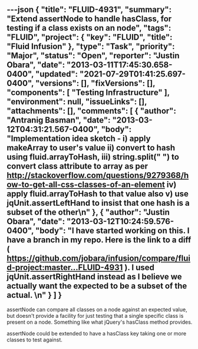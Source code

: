 ---json
{
  "title": "FLUID-4931",
  "summary": "Extend assertNode to handle hasClass, for testing if a class exists on an node",
  "tags": "FLUID",
  "project": {
    "key": "FLUID",
    "title": "Fluid Infusion"
  },
  "type": "Task",
  "priority": "Major",
  "status": "Open",
  "reporter": "Justin Obara",
  "date": "2013-03-11T17:45:30.658-0400",
  "updated": "2021-07-29T01:41:25.697-0400",
  "versions": [],
  "fixVersions": [],
  "components": [
    "Testing Infrastructure"
  ],
  "environment": null,
  "issueLinks": [],
  "attachments": [],
  "comments": [
    {
      "author": "Antranig Basman",
      "date": "2013-03-12T04:31:21.567-0400",
      "body": "Implementation idea sketch - i) apply makeArray to user's value ii) convert to hash using fluid.arrayToHash, iii)  string.split(\" \") to convert class attribute to array as per <http://stackoverflow.com/questions/9279368/how-to-get-all-css-classes-of-an-element> iv) apply fluid.arrayToHash to that value also v) use jqUnit.assertLeftHand to insist that one hash is a subset of the other\n"
    },
    {
      "author": "Justin Obara",
      "date": "2013-03-12T10:24:59.576-0400",
      "body": "I have started working on this. I have a branch in my repo. Here is the link to a diff ( <https://github.com/jobara/infusion/compare/fluid-project:master...FLUID-4931> ). I used jqUnit.assertRightHand instead as I believe we actually want the expected to be a subset of the actual.&#x20;\n"
    }
  ]
}
---
assertNode can compare all classes on a node against an expected value, but doesn't provide a facility for just testing that a single specific class is present on a node. Something like what jQuery's hasClass method provides.

assertNode could be extended to have a hasClass key taking one or more classes to test against.

        
